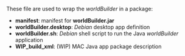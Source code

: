 These file are used to wrap the _worldBuilder_ in a package:
 - **manifest**: manifest for **worldBuilder.jar**
 - **worldBuilder.desktop**: _Debian_ desktop app definition
 - **worldBuilder.sh**: _Debian_ shell script to run the Java _worldBuilder_ application
 - **WIP_build_xml**: (WIP) MAC Java app package description
